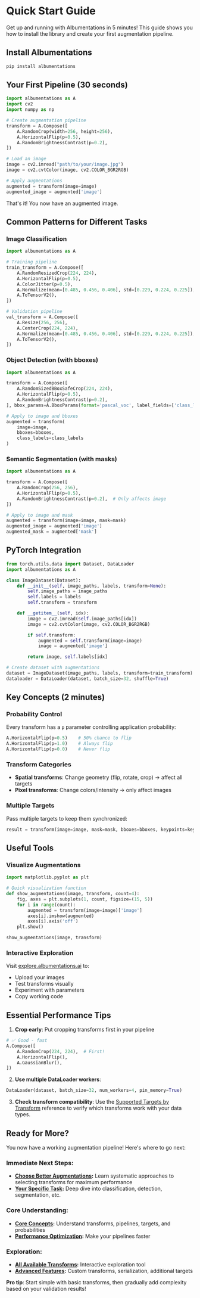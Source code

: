 # Quick Start Guide

Get up and running with Albumentations in 5 minutes! This guide shows you how to install the library and create your first augmentation pipeline.

## Install Albumentations

```bash
pip install albumentations
```

## Your First Pipeline (30 seconds)

```python
import albumentations as A
import cv2
import numpy as np

# Create augmentation pipeline
transform = A.Compose([
    A.RandomCrop(width=256, height=256),
    A.HorizontalFlip(p=0.5),
    A.RandomBrightnessContrast(p=0.2),
])

# Load an image
image = cv2.imread("path/to/your/image.jpg")
image = cv2.cvtColor(image, cv2.COLOR_BGR2RGB)

# Apply augmentations
augmented = transform(image=image)
augmented_image = augmented['image']
```

That's it! You now have an augmented image.

## Common Patterns for Different Tasks

### Image Classification
```python
import albumentations as A

# Training pipeline
train_transform = A.Compose([
    A.RandomResizedCrop(224, 224),
    A.HorizontalFlip(p=0.5),
    A.ColorJitter(p=0.5),
    A.Normalize(mean=[0.485, 0.456, 0.406], std=[0.229, 0.224, 0.225]),
    A.ToTensorV2(),
])

# Validation pipeline
val_transform = A.Compose([
    A.Resize(256, 256),
    A.CenterCrop(224, 224),
    A.Normalize(mean=[0.485, 0.456, 0.406], std=[0.229, 0.224, 0.225]),
    A.ToTensorV2(),
])
```

### Object Detection (with bboxes)
```python
import albumentations as A

transform = A.Compose([
    A.RandomSizedBBoxSafeCrop(224, 224),
    A.HorizontalFlip(p=0.5),
    A.RandomBrightnessContrast(p=0.2),
], bbox_params=A.BboxParams(format='pascal_voc', label_fields=['class_labels']))

# Apply to image and bboxes
augmented = transform(
    image=image,
    bboxes=bboxes,
    class_labels=class_labels
)
```

### Semantic Segmentation (with masks)
```python
import albumentations as A

transform = A.Compose([
    A.RandomCrop(256, 256),
    A.HorizontalFlip(p=0.5),
    A.RandomBrightnessContrast(p=0.2),  # Only affects image
])

# Apply to image and mask
augmented = transform(image=image, mask=mask)
augmented_image = augmented['image']
augmented_mask = augmented['mask']
```

## PyTorch Integration

```python
from torch.utils.data import Dataset, DataLoader
import albumentations as A

class ImageDataset(Dataset):
    def __init__(self, image_paths, labels, transform=None):
        self.image_paths = image_paths
        self.labels = labels
        self.transform = transform

    def __getitem__(self, idx):
        image = cv2.imread(self.image_paths[idx])
        image = cv2.cvtColor(image, cv2.COLOR_BGR2RGB)

        if self.transform:
            augmented = self.transform(image=image)
            image = augmented['image']

        return image, self.labels[idx]

# Create dataset with augmentations
dataset = ImageDataset(image_paths, labels, transform=train_transform)
dataloader = DataLoader(dataset, batch_size=32, shuffle=True)
```

## Key Concepts (2 minutes)

### Probability Control
Every transform has a `p` parameter controlling application probability:
```python
A.HorizontalFlip(p=0.5)    # 50% chance to flip
A.HorizontalFlip(p=1.0)    # Always flip
A.HorizontalFlip(p=0.0)    # Never flip
```

### Transform Categories
- **Spatial transforms**: Change geometry (flip, rotate, crop) → affect all targets
- **Pixel transforms**: Change colors/intensity → only affect images

### Multiple Targets
Pass multiple targets to keep them synchronized:
```python
result = transform(image=image, mask=mask, bboxes=bboxes, keypoints=keypoints)
```

## Useful Tools

### Visualize Augmentations
```python
import matplotlib.pyplot as plt

# Quick visualization function
def show_augmentations(image, transform, count=4):
    fig, axes = plt.subplots(1, count, figsize=(15, 5))
    for i in range(count):
        augmented = transform(image=image)['image']
        axes[i].imshow(augmented)
        axes[i].axis('off')
    plt.show()

show_augmentations(image, transform)
```

### Interactive Exploration
Visit [explore.albumentations.ai](https://explore.albumentations.ai) to:
- Upload your images
- Test transforms visually
- Experiment with parameters
- Copy working code

## Essential Performance Tips

1. **Crop early**: Put cropping transforms first in your pipeline
```python
# ✅ Good - fast
A.Compose([
    A.RandomCrop(224, 224),  # First!
    A.HorizontalFlip(),
    A.GaussianBlur(),
])
```

2. **Use multiple DataLoader workers**:
```python
DataLoader(dataset, batch_size=32, num_workers=4, pin_memory=True)
```

3. **Check transform compatibility**: Use the [Supported Targets by Transform](../reference/supported-targets-by-transform.md) reference to verify which transforms work with your data types.

## Ready for More?

You now have a working augmentation pipeline! Here's where to go next:

### Immediate Next Steps:
-   **[Choose Better Augmentations](../3-basic-usage/choosing-augmentations.md):** Learn systematic approaches to selecting transforms for maximum performance
-   **[Your Specific Task](../3-basic-usage/index.md):** Deep dive into classification, detection, segmentation, etc.

### Core Understanding:
-   **[Core Concepts](../2-core-concepts/index.md):** Understand transforms, pipelines, targets, and probabilities
-   **[Performance Optimization](../3-basic-usage/performance-tuning.md):** Make your pipelines faster

### Exploration:
-   **[All Available Transforms](https://explore.albumentations.ai):** Interactive exploration tool
-   **[Advanced Features](../4-advanced-guides/index.md):** Custom transforms, serialization, additional targets

**Pro tip**: Start simple with basic transforms, then gradually add complexity based on your validation results!
